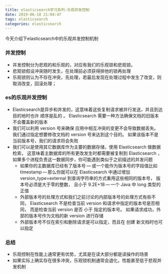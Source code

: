 ```yaml
---
title: elasticsearch学习系列-乐观并发控制
date: 2019-06-18 21:04:47
tags: elasticsearch
categories: elasticsearch
---
```

今天介绍下elasticsearch中的乐观并发控制机制


### 并发控制
- 并发控制分为悲观的和乐观的，对应有我们的乐观锁和悲观锁。
- 悲观锁假设冲突随时发生，在处理前必须获得排他的锁再处理
- 乐观锁则认为不存在冲突，先处理，若最后发现在处理过程中发生了改变，则取消改变，回滚处理；

### es的乐观并发控制
- Elasticsearch是异步和并发的，这意味着这些复制请求被并行发送，并且到达目的地时也许 顺序是乱的 。 Elasticsearch 需要一种方法确保文档的旧版本不会覆盖新的版本
- 我们可以利用 version 号来确保 应用中相互冲突的变更不会导致数据丢失。我们通过指定想要修改文档的 version 号来达到这个目的。 如果该版本不是当前版本号，我们的请求将会失败
- 我们可以是使用其它数据库作为主要的数据存储，使用 Elasticsearch 做数据检索， 这意味着主数据库的所有更改发生时都需要被复制到 Elasticsearch ，如果多个进程负责这一数据同步，你可能遇到类似于之前描述的并发问题
  - 如果你的主数据库已经有了版本号 — 或一个能作为版本号的字段值比如 timestamp — 那么你就可以在 Elasticsearch 中通过增加 version_type=external 到查询字符串的方式重用这些相同的版本号， 版本号必须是大于零的整数， 且小于 9.2E+18 — 一个 Java 中 long 类型的正值
  - 外部版本号的处理方式和我们之前讨论的内部版本号的处理方式有些不同， Elasticsearch 不是检查当前 version 和请求中指定的版本号是否相同， 而是检查当前 version 是否 小于 指定的版本号。 如果请求成功，外部的版本号作为文档的新 version 进行存储
  - 外部版本号不仅在索引和删除请求是可以指定，而且在 创建 新文档时也可以指定

### 总结
- 乐观控制在性能上通常更有优势，尤其是在读大部分都是读操作的场景
- 如果实际上确实存在很多冲突，乐观锁机制通常会退化，性能甚至低于悲观并发机制
